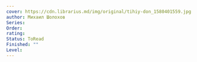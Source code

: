 ```yaml
---
cover: https://cdn.librarius.md/img/original/tihiy-don_1580401559.jpg
author: Михаил Шолохов
Series: 
Order: 
rating: 
Status: ToRead
Finished: ""
Level:
---
```








